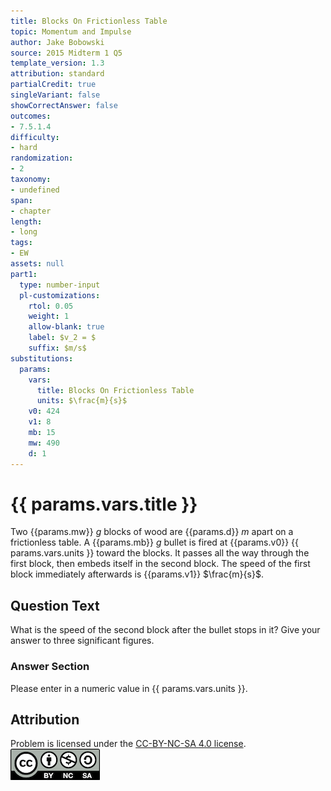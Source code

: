```yaml
---
title: Blocks On Frictionless Table
topic: Momentum and Impulse
author: Jake Bobowski
source: 2015 Midterm 1 Q5
template_version: 1.3
attribution: standard
partialCredit: true
singleVariant: false
showCorrectAnswer: false
outcomes:
- 7.5.1.4
difficulty:
- hard
randomization:
- 2
taxonomy:
- undefined
span:
- chapter
length:
- long
tags:
- EW
assets: null
part1:
  type: number-input
  pl-customizations:
    rtol: 0.05
    weight: 1
    allow-blank: true
    label: $v_2 = $
    suffix: $m/s$
substitutions:
  params:
    vars:
      title: Blocks On Frictionless Table
      units: $\frac{m}{s}$
    v0: 424
    v1: 8
    mb: 15
    mw: 490
    d: 1
---
```

# {{ params.vars.title }}
Two {{params.mw}} $g$ blocks of wood are {{params.d}} $m$ apart on a frictionless table.
A {{params.mb}} $g$ bullet is fired at {{params.v0}} {{ params.vars.units }} toward the blocks.
It passes all the way through the first block, then embeds itself in the second block.
The speed of the first block immediately afterwards is {{params.v1}} $\frac{m}{s}$.

## Question Text

What is the speed of the second block after the bullet stops in it?
Give your answer to three significant figures.

### Answer Section

Please enter in a numeric value in {{ params.vars.units }}.

## Attribution

Problem is licensed under the [CC-BY-NC-SA 4.0 license](https://creativecommons.org/licenses/by-nc-sa/4.0/).<br> ![The Creative Commons 4.0 license requiring attribution-BY, non-commercial-NC, and share-alike-SA license.](https://raw.githubusercontent.com/firasm/bits/master/by-nc-sa.png)